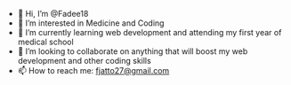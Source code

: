 - 👋 Hi, I’m @Fadee18
- 👀 I’m interested in Medicine and Coding
- 🌱 I’m currently learning web development and attending my first year of medical school
- 💞️ I’m looking to collaborate on anything that will boost my web development and other coding skills
- 📫 How to reach me: fjatto27@gmail.com

<!---
Fadee18/Fadee18 is a ✨ special ✨ repository because its `README.md` (this file) appears on your GitHub profile.
You can click the Preview link to take a look at your changes.
--->
